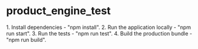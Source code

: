 # product_engine_test

1.​ Install dependencies - "npm install".
2.​ Run the application locally - "npm run start".
3.​ Run the tests - "npm run test".
4.​ Build the production bundle - "npm run build".